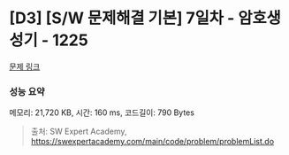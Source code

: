 # [D3] [S/W 문제해결 기본] 7일차 - 암호생성기 - 1225 

[문제 링크](https://swexpertacademy.com/main/code/problem/problemDetail.do?contestProbId=AV14uWl6AF0CFAYD) 

### 성능 요약

메모리: 21,720 KB, 시간: 160 ms, 코드길이: 790 Bytes



> 출처: SW Expert Academy, https://swexpertacademy.com/main/code/problem/problemList.do